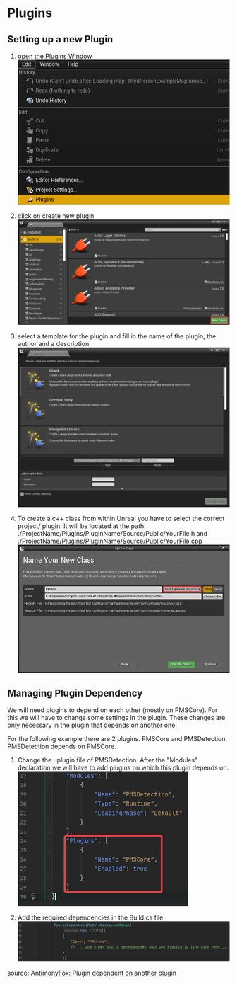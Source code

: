# Plugins
## Setting up a new Plugin
1. open the Plugins Window  
   ![](../Images/Plugin/Creation/01_Plugins.png)

2. click on create new plugin  
   ![](../Images/Plugin/Creation/02_NewPlugin.png)

3. select a template for the plugin and fill in the name of the plugin, the author and a description  
    ![](../Images/Plugin/Creation/03_PluginSettings.png)

4. To create a c++ class from within Unreal you have to select the correct project/ plugin. It will be located at the path: ./ProjectName/Plugins/PluginName/Source/Public/YourFile.h and ./ProjectName/Plugins/PluginName/Source/Public/YourFile.cpp  
   ![](../Images/Plugin/Creation/04_NewClass.png)

## Managing Plugin Dependency
We will need plugins to depend on each other (mostly on PMSCore). For this we will have to change some settings in the plugin. These changes are only necessary in the plugin that depends on another one.

For the following example there are 2 plugins. PMSCore and PMSDetection. PMSDetection depends on PMSCore.

1. Change the uplugin file of PMSDetection. After the "Modules" declaration we will have to add plugins on which this plugin depends on.  
    ![](../Images/Plugin/Dependency/01_uplugin.png)

2. Add the required dependencies in the Build.cs file.  
    ![](../Images/Plugin/Dependency/02_build.png)

source: [AntimonyFox: Plugin dependent on another plugin](https://answers.unrealengine.com/questions/573095/plugin-dependent-on-another-plugin.html)